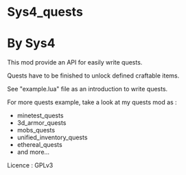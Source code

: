 # Sys4_quests
# By Sys4

This mod provide an API for easily write quests.

Quests have to be finished to unlock defined craftable items.

See "example.lua" file as an introduction to write quests. 

For more quests example, take a look at my quests mod as :
* minetest_quests
* 3d_armor_quests
* mobs_quests
* unified_inventory_quests
* ethereal_quests
* and more...

Licence : GPLv3